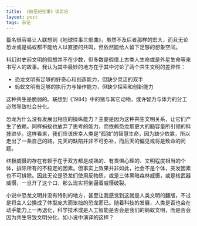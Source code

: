 ```yaml
---
title: 《白垩纪往事》读后记
layout: post
tags: 杂记
---
```


篇名很容易让人联想到《地球往事三部曲》，虽然不及后者那样的宏大，而且无论恐龙或是蚂蚁都不能给人以直接的共鸣，但依然能给人留下足够的想象空间。

科幻对史前文明的假想并不在少数，但多数是假借上古类人生命或是外星生命等来书写人的故事。我认为其中最妙的地方在于其中讨论了两个共生文明的差异性：

* 恐龙文明有足够的好奇心和创造能力，但缺少灵活的双手
* 蚂蚁文明有足够的执行力与操作能力，但缺少探索和创新能力

这种共生是脆弱的。联想到《1984》中的猪与其它动物，或许智力与体力的分工必然导致社会分化。

恐龙为什么没有发展出相应的操纵能力？主要是因为这种共生文明关系，让它们产生了依赖。同样蚂蚁也放弃了思考的能力，而依赖恐龙那更大的脑容量所引领的科技进步。这样看来，我们应该庆幸人类是“孤独”的智慧生命，因为缺少依靠，所以走出了一条自己的路。先天的缺陷并非不可弥补，而后天的偏见或将是致命的问题。

终极威慑的存在有赖于在于双方都是成熟的、有畏惧心理的、文明程度相当的个体，排除所有的不稳定的因素。但事实上效果并非如此，社会不是个体，突发因素也不可排除。因此无论是恐龙们使用反物质，或是三体黑暗森林威慑，或是核武器威慑，一旦开了这个口，那么现实将倒逼着威慑破裂。

小说中恐龙文明并没有特别的地方，甚至让我感觉到这就是人类文明的翻版，不过是将主人公换成了体型庞大而笨拙的恐龙而已。随着科技的发展，人类是否也会在动手能力上一再退化，科学技术或是人工智能是否会是我们的蚂蚁文明，而是否会因为共生导致文明分化，如小说中演译的这样？


